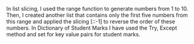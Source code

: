 In list slicing, I used the range function to generate numbers from 1 to 10. Then, I created another list that contains only the first five numbers from this range and applied the slicing  [::-1] to reverse the order of these numbers.
In Dictionary of Student Marks I have used the Try, Except method and set for key value pairs for student marks.
